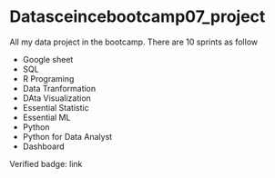 # Datasceincebootcamp07_project
All my data project in the bootcamp. There are 10 sprints as follow

- Google sheet
- SQL
- R Programing
- Data Tranformation
- DAta Visualization
- Essential Statistic
- Essential ML
- Python
- Python for Data Analyst
- Dashboard

Verified badge: link
